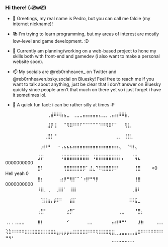 ### Hi there! (֊⎚w⎚)

- 👋 Greetings, my real name is Pedro, but you can call me falcie (my internet nickname)!

- 📚 I'm trying to learn programming, but my areas of interest are mostly low-level and game development. :D

- 🔭 Currently am planning/working on a web-based project to hone my skills both with front-end and gamedev (i also want to make a personal website soon).

- 📫 My socials are @reb0rnheaven_ on Twitter and @reb0rnheaven.bsky.social on Bluesky! Feel free to reach me if you want to talk about anything, just be clear that i don't answer on Bluesky quickly since people aren't that much on there yet so i just forget i have it sometimes lol.

- 🧐 A quick fun fact: i can be rather silly at times :P

⠀⠀⠀⠀⠀⠀⠀⠀⠀⠀⠀⠀⠀⢀⣾⠿⠿⣷⣦⣀⠀⢀⣀⣀⣤⣤⣤⣤⣤⣄⣀⡀⢀⣤⣶⠿⠿⣷⡀⠀⠀⠀⠀⠀⠀⠀⠀⠀⠀⠀⠀⠀
⠀⠀⠀⠀⠀⠀⠀⠀⠀⠀⠀⠀⠀⣼⡟⢸⠀⠀⠉⠻⠿⠛⠛⠋⠉⠉⠉⠉⠉⠙⠛⠻⠿⠋⠁⠀⠀⢻⣧⠀⠀⠀⠀⠀⠀⠀⠀⠀⠀⠀⠀⠀
⠀⠀⠀⠀⠀⠀⠀⠀⠀⠀⠀⠀⢀⣿⡇⠘⠀⠀⠀⠀⠀⠀⠀⠀⠀⠀⠀⠀⠀⠀⠀⠀⠀⠀⢀⡀⠀⢸⣿⡀⠀⠀⠀⠀⠀⠀⠀⠀⠀⠀⠀⠀
⠀⠀⠀⠀⠀⠀⠀⠀⠀⠀⠀⣰⡿⠛⠀⠀⠐⢠⣦⣦⣦⣶⣶⣶⣶⣶⣶⣶⣶⣶⣶⣶⣶⣶⣶⣄⠀⠀⠙⣿⣄⠀⠀⠀⠀⠀⠀⠀⠀⠀⠀⠀
⠀⠀⠀⠀⠀⠀⠀⠀⠀⠀⣸⡟⠀⠀⠀⠀⠀⠸⣿⣿⣿⣿⣿⣿⣿⣿⠀⠸⣿⣿⣿⣿⣿⣿⣿⡇⡄⠀⠀⠈⢿⣆⠀⠀⠀⠀  0000000000⠀⠀⠀⠀⠀
⠀⠀⠀⠀⠀⠀⠀⠀⠀⠀⣿⠇⠀⠀⠀⠀⠀⠀⢻⣿⣿⣿⣿⣿⡿⠁⣼⣄⠙⠿⣿⣿⣿⡿⠟⠀⠀⠀⠀⠀⢸⣿⠀⠀⠀ <0 Hell yeah 0 
⠀⠀⠀⠀⠀⠀⠀⠀⠀⠀⣿⡆⠀⠀⠀⠀⠀⣴⡿⠛⢿⡏⠉⠈⠰⡿⠛⠻⡿⠀⠀⠀⠀⠀⠀⠀⠀⠀⠀⠀⢸⣿⠀⠀⠀⠀⠀ 0000000000⠀⠀⠀⠀⠀
⠀⠀⠀⠀⠀⠀⠀⠀⠀⠀⠸⣿⡀⢀⠀⠀⣸⣿⠁⠀⢸⣿⠀⠀⠀⠀⠀⠀⠀⠀⠀⠀⠀⠀⠀⠀⠀⠀⠀⢀⣿⠇⠀⠀⠀⠀⠀⠀⠀⠀⠀⠀
⠀⠀⠀⠀⠀⠀⠀⠀⠀⠀⠀⢙⣿⣶⡄⡾⠟⠃⠀⠀⣾⡏⠀⠀⠀⠀⠀⠀⠀⠀⠀⠀⠀⠀⠀⠀⠀⠀⠸⠿⣯⣀⠀⠀⠀⠀⠀⠀⠀⠀⠀⠀
⠀⠀⠀⠀⠀⠀⠀⠀⠀⠀⢠⣿⠃⠀⠀⠀⠀⠀⠀⣴⡿⠁⠀⠀⠀⠀⠀⠀⠀⠀⠀⠀⠀⠀⠀⢀⣀⠀⠀⠀⠘⣿⡄⠀⠀⠀⠀⠀⠀⠀⠀⠀
⢀⡀⡀⣀⣀⣀⠀⠀⠀⠀⣿⡇⠀⠀⠀⠀⠀⠀⠀⠊⠀⠀⠀⠀⠀⢀⣀⠀⠀⠀⠀⠀⠀⣤⣾⠿⠛⠃⠀⠀⠀⣸⣷⠀⠀⠀⠀⣀⣀⡀⡀⠀
⠺⠿⠛⠛⠛⠛⠿⠿⠿⠿⠿⠿⠿⠿⠿⠷⣶⢶⡶⡶⠶⠿⠿⠿⠿⠟⠛⠛⠻⠿⠿⠿⢿⣿⣀⣠⣤⣤⣤⣤⣶⠿⠛⠛⠛⠛⠛⠛⠛⠛⠻⠃
⠀⠀⠀⠀⠀⠀⠀⠀⠀⠀⠀⠀⠀⠀⠀⠀⠀⠀⠀⠀⠀⠀⠀⠀⠀⠀⠀⠀⠀⠀⠀⠀⠀⠉⠉⠉⠉⠉⠉⠉⠀⠀⠀⠀⠀⠀⠀⠀⠀⠀⠀⠀
